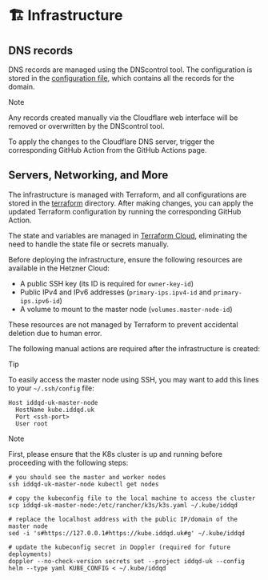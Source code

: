 # 🏗 Infrastructure

## DNS records

DNS records are managed using the DNScontrol tool. The configuration is stored in the [configuration file][dnsconfig],
which contains all the records for the domain.

[dnsconfig]:dns/dnsconfig.js

> [!NOTE]
> Any records created manually via the Cloudflare web interface will be removed or overwritten by the DNScontrol tool.

To apply the changes to the Cloudflare DNS server, trigger the corresponding GitHub Action from the GitHub Actions page.

## Servers, Networking, and More

The infrastructure is managed with Terraform, and all configurations are stored in the [terraform](terraform)
directory. After making changes, you can apply the updated Terraform configuration by running the corresponding
GitHub Action.

The state and variables are managed in [Terraform Cloud][terraform-cloud], eliminating the need to handle the state
file or secrets manually.

Before deploying the infrastructure, ensure the following resources are available in the Hetzner Cloud:

- A public SSH key (its ID is required for `owner-key-id`)
- Public IPv4 and IPv6 addresses (`primary-ips.ipv4-id` and `primary-ips.ipv6-id`)
- A volume to mount to the master node (`volumes.master-node-id`)

These resources are not managed by Terraform to prevent accidental deletion due to human error.

[terraform-cloud]:https://app.terraform.io/app/iddqd-uk/workspaces/infra/

The following manual actions are required after the infrastructure is created:

> [!TIP]
> To easily access the master node using SSH, you may want to add this lines to your `~/.ssh/config` file:
> ```shell
> Host iddqd-uk-master-node
>   HostName kube.iddqd.uk
>   Port <ssh-port>
>   User root
> ```

> [!NOTE]
> First, please ensure that the K8s cluster is up and running before proceeding with the following steps:
> ```shell
> # you should see the master and worker nodes
> ssh iddqd-uk-master-node kubectl get nodes
> ```

```shell
# copy the kubeconfig file to the local machine to access the cluster
scp iddqd-uk-master-node:/etc/rancher/k3s/k3s.yaml ~/.kube/iddqd

# replace the localhost address with the public IP/domain of the master node
sed -i 's#https://127.0.0.1#https://kube.iddqd.uk#g' ~/.kube/iddqd

# update the kubeconfig secret in Doppler (required for future deployments)
doppler --no-check-version secrets set --project iddqd-uk --config helm --type yaml KUBE_CONFIG < ~/.kube/iddqd
```

